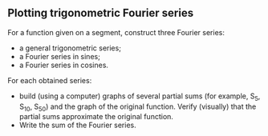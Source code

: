 ## Plotting trigonometric Fourier series ##

For a function given on a segment, construct three Fourier series: 
* a general trigonometric series; 
* a Fourier series in sines;
* a Fourier series in cosines.

For each obtained series: 
* build (using a computer) graphs of several partial sums (for example, S<sub>5</sub>, S<sub>10</sub>, S<sub>50</sub>) and the graph of the original function. Verify (visually) that the partial sums approximate the original function. 
* Write the sum of the Fourier series.
